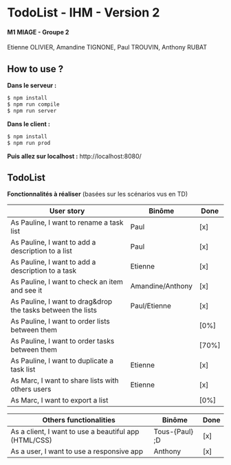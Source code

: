 # TodoList - IHM - Version 2
#### M1 MIAGE - Groupe 2
Etienne OLIVIER, Amandine TIGNONE, Paul TROUVIN, Anthony RUBAT

## How to use ?
**Dans le serveur :**
```sh
$ npm install
$ npm run compile
$ npm run server
```

**Dans le client :**
```sh
$ npm install
$ npm run prod
```

**Puis allez sur localhost :** http://localhost:8080/

## TodoList

**Fonctionnalités à réaliser** (basées sur les scénarios vus en TD)

| User story                                                   | Binôme            | Done      |
| ------------------------------------------------------------ | ----------------- | --------- |
| As Pauline, I want to rename a task list                     |       Paul        |    [x]    |
| As Pauline, I want to add a description to a list            |       Paul        |    [x]    |
| As Pauline, I want to add a description to a task            |      Etienne      |    [x]    |
| As Pauline, I want to check an item and see it               | Amandine/Anthony  |    [x]    |
| As Pauline, I want to drag&drop the tasks between the lists  |   Paul/Etienne    |    [x]    |
| As Pauline, I want to order lists between them               |                   |    [0%]   |
| As Pauline, I want to order tasks between them               |                   |    [70%]  |
| As Pauline, I want to duplicate a task list                  |      Etienne      |    [x]    |
| As Marc, I want to share lists with others users             |      Etienne      |    [x]    |
| As Marc, I want to export a list                             |                   |    [0%]   |

| Others functionalities                                |  Binôme           | Done      |
| ----------------------------------------------------  | ----------------- | --------- |
| As a client, I want to use a beautiful app (HTML/CSS) |   Tous-{Paul} ;D  |    [x]    |
| As a user, I want to use a responsive app             |      Anthony      |    [x]    |
